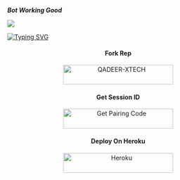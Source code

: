 ***Bot Working Good***



<a><img src='https://qu.ax/bBkkd.jpg'/></a>


<a href="https://git.io/typing-svg"><img src="https://readme-typing-svg.demolab.com?font=Black+Ops+One&size=100&pause=1000&color=FFF5BF0&center=true&width=1000&height=200&lines=QADEER-XTECH" alt="Typing SVG" /></a>

 

<h4 align="center">Fork Rep</h4>
<p style="text-align: center; font-size: 1.2em;">


  <p align="center">
  <a href="https://github.com/Qadeer-bhai/QADEER-XTECH/fork"><img title="QADEER-XTECH" src="https://img.shields.io/badge/FORK-QADEER XTECH-h?color=green&style=for-the-badge&logo=stackshare"/< width=250 height=45/p></a>



<h4 align="center">Get Session ID</h4>
<p style="text-align: center; font-size: 1.2em;">




<p align="center">  
<a href='https://qadeer-pair-9e1dc45a3836.herokuapp.com/' target="_blank"><img alt='Get Pairing Code' src='https://img.shields.io/badge/Get%20Pairing%20Code-yellow?style=for-the-badge&logo=codefactor&logoColor=yellow'/< width=250 height=45/p></a>




<h4 align="center">Deploy On Heroku</h4>
<p style="text-align: center; font-size: 1.2em;">




<p align="center">
<a href='https://dashboard.heroku.com/new-app?template=https://github.com/Qadeer-bhai/QADEER-XMD' target="_blank"><img alt='Heroku' src='https://img.shields.io/badge/-heroku ‎ deploy-purple?style=for-the-badge&logo=heroku&logoColor=white'/< width=250 height=45/p></a>

  <div style="height: 10px;"></div>
  
